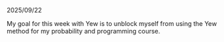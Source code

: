 2025/09/22

My goal for this week with Yew is to unblock myself
from using the Yew method for my probability and programming course.
